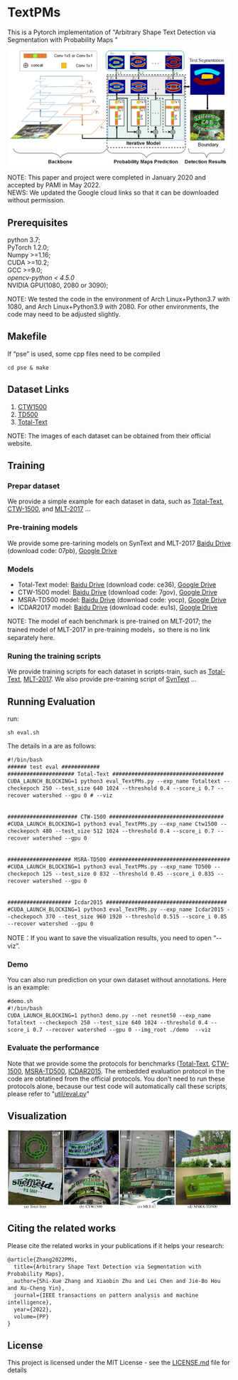 # TextPMs
This is a Pytorch implementation of "Arbitrary Shape Text Detection via Segmentation with Probability Maps "  

![](https://github.com/GXYM/TextPMs/blob/master/vis/framework.png)

NOTE: This paper and project were completed in January 2020 and accepted by PAMI in May 2022.  
NEWS: We updated the Google cloud links so that it can be downloaded without permission.

## Prerequisites  
  python 3.7;  
  PyTorch 1.2.0;   
  Numpy >=1.16;   
  CUDA >=10.2;  
  GCC >=9.0;  
  *opencv-python < 4.5.0*     
  NVIDIA GPU(1080, 2080 or 3090);  

  NOTE: We tested the code in the environment of Arch Linux+Python3.7 with 1080, and  Arch Linux+Python3.9 with 2080. For other environments, the code may need to be adjusted slightly.  


## Makefile

If “pse” is used, some cpp files need to be compiled

```
cd pse & make
```


## Dataset Links  
1. [CTW1500](https://drive.google.com/file/d/1A2s3FonXq4dHhD64A2NCWc8NQWMH2NFR/view?usp=sharing)   
2. [TD500](https://drive.google.com/file/d/1ByluLnyd8-Ltjo9AC-1m7omZnI-FA1u0/view?usp=sharing)  
3. [Total-Text](https://drive.google.com/file/d/17_7T_-2Bu3KSSg2OkXeCxj97TBsjvueC/view?usp=sharing) 

NOTE: The images of each dataset can be obtained from their official website.


## Training 
### Prepar dataset
We provide a simple example for each dataset in data, such as [Total-Text](https://github.com/GXYM/TextPMs/tree/master/data/total-text-mat), [CTW-1500](https://github.com/GXYM/TextPMs/tree/master/data/ctw1500), and [MLT-2017](https://github.com/GXYM/TextPMs/tree/master/data/MLT2017) ...


### Pre-training models
We provide some pre-tarining models on SynText and MLT-2017 [Baidu Drive](https://pan.baidu.com/s/1qHer8pXKUuXGRzwPrkH-dw) (download code: 07pb), [Google Drive](https://drive.google.com/file/d/1yuEO5fWKZJ9Sc0SA-qyDYZLHRKBlIe8a/view?usp=sharing)


### Models
 *  Total-Text model: [Baidu Drive](https://pan.baidu.com/s/1z5u8jEoKX2OxDvfRbO-ijw) (download code: ce36), [Google Drive](https://drive.google.com/file/d/12DQcfXf8mtAnBfRR3Trw2D1DfyV72Fmt/view?usp=sharing)
 *  CTW-1500 model: [Baidu Drive](https://pan.baidu.com/s/1o2Lwn5v6D4fhj_GiPEZ4yw) (download code: 7gov), [Google Drive](https://drive.google.com/file/d/1zT8EXrGpWIjegBZK8c4zM_x6MsmiA1q5/view?usp=sharing)
 *  MSRA-TD500 model: [Baidu Drive](https://pan.baidu.com/s/1pBNWnPG4YicGj8kiHuTFDg) (download code: yocp), [Google Drive](https://drive.google.com/file/d/1xOdCQDj2hXTKcpFR0LdmbpFutTKEF-cb/view?usp=sharing)
 *  ICDAR2017 model: [Baidu Drive](https://pan.baidu.com/s/1wOnoxRxt-bE0w9bvzQCnOw) (download code: eu1s), [Google Drive](https://drive.google.com/file/d/1JKVqjZAZs4mckhH7KiC7sNDqUw8Ib1Km/view?usp=sharing)
 
 NOTE: The model of each benchmark is pre-trained on MLT-2017; the trained model of MLT-2017 in pre-training models，so there is no link separately here.

 ### Runing the training scripts
We provide training scripts for each dataset in scripts-train, such as [Total-Text](https://github.com/GXYM/TextPMs/blob/master/scripts-train/train_Totaltxt.sh), [MLT-2017](https://github.com/GXYM/TextPMs/blob/master/scripts-train/train_MLT2017.sh). We also provide pre-training script of [SynText](https://github.com/GXYM/TextPMs/blob/master/scripts-train/train_SynText.sh) ...


## Running Evaluation
run:  
```
sh eval.sh
```
The details in a are as follows:  
```
#!/bin/bash
###### test eval ############
##################### Total-Text ###################################
CUDA_LAUNCH_BLOCKING=1 python3 eval_TextPMs.py --exp_name Totaltext --checkepoch 250 --test_size 640 1024 --threshold 0.4 --score_i 0.7 --recover watershed --gpu 0 # --viz


###################### CTW-1500 ####################################
#CUDA_LAUNCH_BLOCKING=1 python3 eval_TextPMs.py --exp_name Ctw1500 --checkepoch 480 --test_size 512 1024 --threshold 0.4 --score_i 0.7 --recover watershed --gpu 0


#################### MSRA-TD500 ######################################
#CUDA_LAUNCH_BLOCKING=1 python3 eval_TextPMs.py --exp_name TD500 --checkepoch 125 --test_size 0 832 --threshold 0.45 --score_i 0.835 --recover watershed --gpu 0


#################### Icdar2015 ######################################
#CUDA_LAUNCH_BLOCKING=1 python3 eval_TextPMs.py --exp_name Icdar2015 --checkepoch 370 --test_size 960 1920 --threshold 0.515 --score_i 0.85 --recover watershed --gpu 0
```  

NOTE：If you want to save the visualization results, you need to open “--viz”.

### Demo
You can also run prediction on your own dataset without annotations. Here is an example:

``` 
#demo.sh
#!/bin/bash
CUDA_LAUNCH_BLOCKING=1 python3 demo.py --net resnet50 --exp_name Totaltext --checkepoch 250 --test_size 640 1024 --threshold 0.4 --score_i 0.7 --recover watershed --gpu 0 --img_root ./demo  --viz
```


### Evaluate the performance

Note that we provide some the protocols for benchmarks ([Total-Text](https://github.com/GXYM/TextPMs/tree/master/dataset/total_text), [CTW-1500](https://github.com/GXYM/TextPMs/tree/master/dataset/ctw1500), [MSRA-TD500](https://github.com/GXYM/TextPMs/tree/master/dataset/TD500), [ICDAR2015](https://github.com/GXYM/TextPMs/tree/master/dataset/icdar15). The embedded evaluation protocol in the code are obtatined from the official protocols. You don't need to run these protocols alone, because our test code will automatically call these scripts, please refer to "[util/eval.py](https://github.com/GXYM/TextPMs/blob/master/util/eval.py)"




## Visualization
![](https://github.com/GXYM/TextPMs/blob/master/vis/img1.png)


## Citing the related works

Please cite the related works in your publications if it helps your research:

``` 
@article{Zhang2022PMs,
  title={Arbitrary Shape Text Detection via Segmentation with Probability Maps},
  author={Shi-Xue Zhang and Xiaobin Zhu and Lei Chen and Jie-Bo Hou and Xu-Cheng Yin},
  journal={IEEE transactions on pattern analysis and machine intelligence},
  year={2022},
  volume={PP}
}
  ``` 

## License  
This project is licensed under the MIT License - see the [LICENSE.md](https://github.com/GXYM/TextPMs/blob/master/LICENSE.md) file for details


